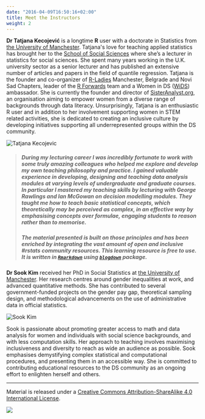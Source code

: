 ```yaml
---
date: "2016-04-09T16:50:16+02:00"
title: Meet the Instructors
weight: 2
---
```


**Dr Tatjana Kecojević** is a longtime **R** user with a doctorate in Statistics from [the University of Manchester](https://www.manchester.ac.uk/). Tatjana's love for teaching applied statistics has brought her to the [School of Social Sciences](https://www.socialsciences.manchester.ac.uk/) where she’s a lecturer in statistics for social sciences. She spent many years working in the U.K. university sector as a senior lecturer and has published an extensive number of articles and papers in the field of quantile regression. Tatjana is the founder and co-organizer of [R-Ladies](https://rladies.org) Manchester, Belgrade and Novi Sad Chapters, leader of the [R Forwards](https://forwards.github.io) team and a Women in DS ([WiDS](https://www.widsconference.org)) ambassador. She is currently the founder and director of [SisterAnalyst.org](https://sisteranalyst.org), an organisation aiming to empower women from a diverse range of backgrounds through data literacy. Unsurprisingly, Tatjana is an enthusiastic R user and in addition to her involvement supporting women in STEM related activities, she is dedicated to creating an inclusive culture by developing initiatives supporting all underrepresented groups within the DS community.

![Tatjana Kecojevic](/images/TK.jpg?width=40pc)

>##### During my lecturing career I was incredibly fortunate to work with some truly amazing colleagues who helped me explore and develop my own teaching philosophy and practice. I gained valuable experience in developing, designing and teaching data analysis modules at varying levels of undergraduate and graduate courses. In particular I mastered my teaching skills by lecturing with George Rawlings and Ian McGowan on decision modelling modules. They taught me how to teach basic statistical concepts, which theoretically may be perceived as complex, in an effective way by emphasising concepts over formulae, engaging students to reason rather than to memorise. 
>
>##### The material presented is built on those principles and has been enriched by integrating the vast amount of open and inclusive #rstats community resources. This learning resource is free to use. It is written in [`Rmarkdown`](https://cran.r-project.org/web/packages/rmarkdown/index.html) using [`blogdown`](https://cran.r-project.org/web/packages/blogdown/index.html) package. 

**Dr Sook Kim** received her PhD in Social Statistics at [the University of Manchester](https://www.manchester.ac.uk/). Her research centres around gender inequalities at work, and advanced quantitative methods. She has contributed to several government-funded projects on the gender pay gap,  theoretical sampling design, and methodological advancements on the use of administrative data in official statistics. 

![Sook Kim](/images/SK.jpg?width=40pc)

Sook is passionate about promoting greater access to math and data analysis for women and individuals with social science backgrounds, and with less computation skills. Her approach to teaching involves maximising inclusiveness and diversity to reach as wide an audience as possible. Sook emphasises demystifying complex statistical and computational procedures, and presenting them in an accessible way. She is committed to contributing educational resources to the DS community as an ongoing effort to enlighten herself and others. 

-----------------------------
Material is released under a [Creative Commons Attribution-ShareAlike 4.0 International License](https://creativecommons.org/licenses/by-sa/4.0/).

![](/images/cc_by_sa.jpg?width=5pc)